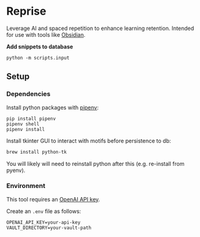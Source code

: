 # Reprise
Leverage AI and spaced repetition to enhance learning retention. Intended for use with tools like [Obsidian](https://obsidian.md/).

**Add snippets to database**
```
python -m scripts.input
```

## Setup
### Dependencies
Install python packages with [pipenv](https://pipenv.pypa.io/en/latest/):
```
pip install pipenv
pipenv shell
pipenv install
```

Install tkinter GUI to interact with motifs before persistence to db:
```sh
brew install python-tk
```
You will likely will need to reinstall python after this (e.g. re-install from pyenv).

### Environment
This tool requires an [OpenAI API key](https://platform.openai.com/api-keys).

Create an `.env` file as follows:
```
OPENAI_API_KEY=your-api-key
VAULT_DIRECTORY=your-vault-path
```
